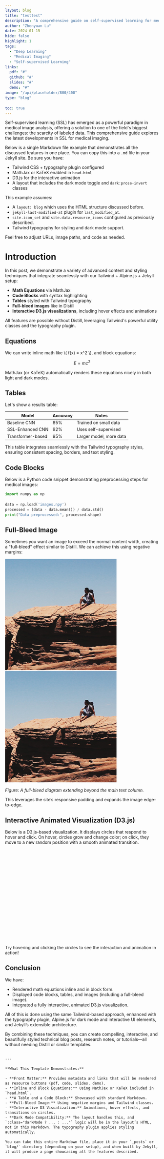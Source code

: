 ```yaml
---
layout: blog
title: "testtest"
description: "A comprehensive guide on self-supervised learning for medical imaging."
author: "Zhenyuan Lu"
date: 2024-01-15
hide: false
highlight: 1
tags:
  - "Deep Learning"
  - "Medical Imaging"
  - "Self-supervised Learning"
links:
  pdf: "#"
  github: "#"
  slides: "#"
  demo: "#"
image: "/api/placeholder/800/400"
type: "blog"

toc: true
---
```



Self-supervised learning (SSL) has emerged as a powerful paradigm in medical image analysis, offering a solution to one of the field's biggest challenges: the scarcity of labeled data. This comprehensive guide explores the latest developments in SSL for medical imaging.

Below is a single Markdown file example that demonstrates all the discussed features in one place. You can copy this into a `.md` file in your Jekyll site. Be sure you have:

- Tailwind CSS + typography plugin configured
- MathJax or KaTeX enabled in `head.html`
- D3.js for the interactive animation
- A layout that includes the dark mode toggle and `dark:prose-invert` classes

This example assumes:

- A `layout: blog` which uses the HTML structure discussed before.
- `jekyll-last-modified-at` plugin for `last_modified_at`.
- `site.icon_set` and `site.data.resource_icons` configured as previously described.
- Tailwind typography for styling and dark mode support.

Feel free to adjust URLs, image paths, and code as needed.


# Introduction

In this post, we demonstrate a variety of advanced content and styling techniques that integrate seamlessly with our Tailwind + Alpine.js + Jekyll setup:

- **Math Equations** via MathJax
- **Code Blocks** with syntax highlighting
- **Tables** styled with Tailwind typography
- **Full-bleed images** like in Distill
- **Interactive D3.js visualizations**, including hover effects and animations

All features are possible without Distill, leveraging Tailwind's powerful utility classes and the typography plugin.

## Equations

We can write inline math like \\( f(x) = x^2 \\), and block equations:

$$
E = mc^2
$$

MathJax (or KaTeX) automatically renders these equations nicely in both light and dark modes.

## Tables

Let's show a results table:

| Model               | Accuracy | Notes                |
|---------------------|----------|----------------------|
| Baseline CNN         | 85%      | Trained on small data|
| SSL-Enhanced CNN     | 92%      | Uses self-supervised |
| Transformer-based    | 95%      | Larger model, more data|

This table integrates seamlessly with the Tailwind typography styles, ensuring consistent spacing, borders, and text styling.

## Code Blocks

Below is a Python code snippet demonstrating preprocessing steps for medical images:

```python
import numpy as np

data = np.load('images.npy')
processed = (data - data.mean()) / data.std()
print("Data preprocessed:", processed.shape)
```

## Full-Bleed Image

Sometimes you want an image to exceed the normal content width, creating a "full-bleed" effect similar to Distill. We can achieve this using negative margins:

<div class="full-bleed my-8">
  <img 
    src="/assets/images/z.png"
    alt="Full bleed"
    class="w-full h-auto"
  />
</div>


<div class="relative my-8 w-[200vw] left-1/2 ml-[-50vw]">
  <img 
    src="/assets/images/z.png" 
    alt="A full-bleed diagram"
    class="w-full h-auto"
  />
</div>

*Figure: A full-bleed diagram extending beyond the main text column.*

This leverages the site’s responsive padding and expands the image edge-to-edge.

## Interactive Animated Visualization (D3.js)

Below is a D3.js-based visualization. It displays circles that respond to hover and click. On hover, circles grow and change color; on click, they move to a new random position with a smooth animated transition.

<div id="interactiveViz" class="my-8" style="width:100%; max-width:600px; height:300px; margin:0 auto;"></div>

<script src="https://d3js.org/d3.v7.min.js"></script>
<script>
document.addEventListener('DOMContentLoaded', function() {
  const width = 600;
  const height = 300;
  
  const svg = d3.select('#interactiveViz')
    .append('svg')
    .attr('width', width)
    .attr('height', height)
    .style('background', '#f9fafb'); // light background

  const data = d3.range(5).map(d => ({
    x: Math.random() * (width - 100) + 50,
    y: Math.random() * (height - 100) + 50,
    r: 20
  }));

  const colorScale = d3.scaleOrdinal(d3.schemeCategory10);

  const circles = svg.selectAll('circle')
    .data(data)
    .enter().append('circle')
    .attr('cx', d => d.x)
    .attr('cy', d => d.y)
    .attr('r', d => d.r)
    .style('fill', (d,i) => colorScale(i))
    .style('cursor', 'pointer');

  // Hover interaction
  circles.on('mouseover', function(event, d) {
      d3.select(this)
        .transition()
        .duration(200)
        .attr('r', d.r * 1.5)
        .style('fill', '#3b82f6');
    })
    .on('mouseout', function(event, d) {
      d3.select(this)
        .transition()
        .duration(200)
        .attr('r', d.r)
        .style('fill', (d, i) => colorScale(i));
    });

  // Click interaction to move circle
  circles.on('click', function(event, d) {
    const newX = Math.random() * (width - 100) + 50;
    const newY = Math.random() * (height - 100) + 50;

    d3.select(this)
      .transition()
      .duration(1000)
      .ease(d3.easeCubicOut)
      .attr('cx', newX)
      .attr('cy', newY);
  });
});
</script>

Try hovering and clicking the circles to see the interaction and animation in action!

## Conclusion

We have:

- Rendered math equations inline and in block form.
- Displayed code blocks, tables, and images (including a full-bleed image).
- Integrated a fully interactive, animated D3.js visualization.

All of this is done using the same Tailwind-based approach, enhanced with the typography plugin, Alpine.js for dark mode and interactive UI elements, and Jekyll’s extensible architecture.

By combining these techniques, you can create compelling, interactive, and beautifully styled technical blog posts, research notes, or tutorials—all without needing Distill or similar templates.
```

---

**What This Template Demonstrates:**

- **Front Matter:** Provides metadata and links that will be rendered as resource buttons (pdf, code, slides, demo).
- **Inline and Block Equations:** Using MathJax or KaTeX included in `head.html`.
- **A Table and a Code Block:** Showcased with standard Markdown.
- **Full-Bleed Image:** Using negative margins and Tailwind classes.
- **Interactive D3 Visualization:** Animations, hover effects, and transitions on circles.
- **Dark Mode Compatibility:** The layout handles this, and `:class="darkMode ? ... : ..."` logic will be in the layout’s HTML, not in this Markdown. The typography plugin applies styling automatically.

You can take this entire Markdown file, place it in your `_posts` or `blog/` directory (depending on your setup), and when built by Jekyll, it will produce a page showcasing all the features described.